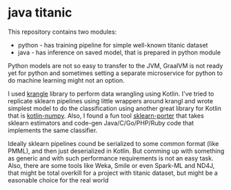 # java titanic

This repository contains two modules:

* python - has training pipeline for simple well-known titanic dataset
* java - has inference on saved model, that is prepared in python module

Python models are not so easy to transfer to the JVM, GraalVM is not ready yet for python and sometimes setting a separate
microservice for python to do machine learning might not an option.

I used [krangle](https://github.com/holgerbrandl/krangl) library to perform data wrangling using Kotlin. I've tried to replicate sklearn pipelines using little wrappers around krangl and wrote simplest model to do the classification using another great library for Kotlin that is [kotlin-numpy](https://github.com/Kotlin/kotlin-numpy). Also, I found a fun tool [sklearn-porter](https://github.com/nok/sklearn-porter) that takes sklearn estimators and code-gen Java/C/Go/PHP/Ruby code that implements the same classifier.

Ideally sklearn pipelines cound be serialized to some common format (like PMML), and then just deserialized in Kotlin. But comming up with something as generic and with such performance requirements is not an easy task. Also, there are some tools like Weka, Smile or even Spark-ML and ND4J, that might be total overkill for a project with titanic dataset, but might be a easonable choice for the real world
